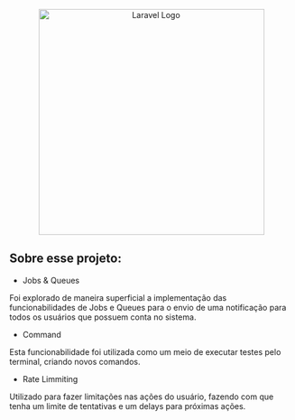 <p align="center"><a href="https://laravel.com" target="_blank"><img src="https://raw.githubusercontent.com/laravel/art/master/logo-lockup/5%20SVG/2%20CMYK/1%20Full%20Color/laravel-logolockup-cmyk-red.svg" width="400" alt="Laravel Logo"></a></p>

## Sobre esse projeto:

-   Jobs & Queues

Foi explorado de maneira superficial a implementação das funcionabilidades de Jobs e Queues para o envio de uma notificação para todos os usuários que possuem conta no sistema.

-   Command

Esta funcionabilidade foi utilizada como um meio de executar testes pelo terminal, criando novos comandos.

-   Rate Limmiting

Utilizado para fazer limitações nas ações do usuário, fazendo com que tenha um limite de tentativas e um delays para próximas ações.
